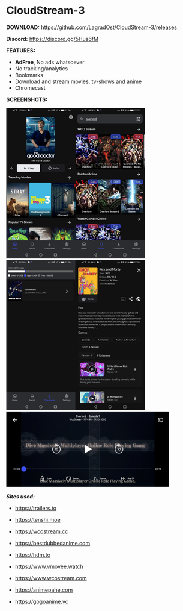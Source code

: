 # CloudStream-3

**DOWNLOAD:**
https://github.com/LagradOst/CloudStream-3/releases

**Discord:**
https://discord.gg/5Hus6fM

**FEATURES:**
+ **AdFree**, No ads whatsoever
+ No tracking/analytics
+ Bookmarks
+ Download and stream movies, tv-shows and anime
+ Chromecast

**SCREENSHOTS:**

<img src="./.github/home.jpg" height="400"/><img src="./.github/search.jpg" height="400"/><img src="./.github/downloads.jpg" height="400"/><img src="./.github/results.jpg" height="400"/>
<img src="./.github/player.jpg" height="200"/>

***Sites used:***
+ https://trailers.to

+ https://tenshi.moe

+ https://wcostream.cc

+ https://bestdubbedanime.com

+ https://hdm.to

+ https://www.vmovee.watch

+ https://www.wcostream.com

+ https://animepahe.com

+ https://gogoanime.vc
